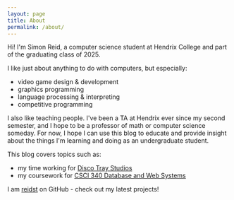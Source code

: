 ```yaml
---
layout: page
title: About
permalink: /about/
---
```

Hi! I'm Simon Reid, a computer science student at Hendrix College and part of the graduating class of 2025.

I like just about anything to do with computers, but especially:
- video game design & development
- graphics programming
- language processing & interpreting
- competitive programming

I also like teaching people. I've been a TA at Hendrix ever since my second semester, and I hope to be a professor of math or computer science someday. For now, I hope I can use this blog to educate and provide insight about the things I'm learning and doing as an undergraduate student.

This blog covers topics such as:
- my time working for [Disco Tray Studios](https://discotraystudios.github.io)
- my coursework for [CSCI 340 Database and Web Systems](https://hendrix-cs.github.io/csci340)

I am [reidst](https://github.com/reidst/) on GitHub - check out my latest projects!
